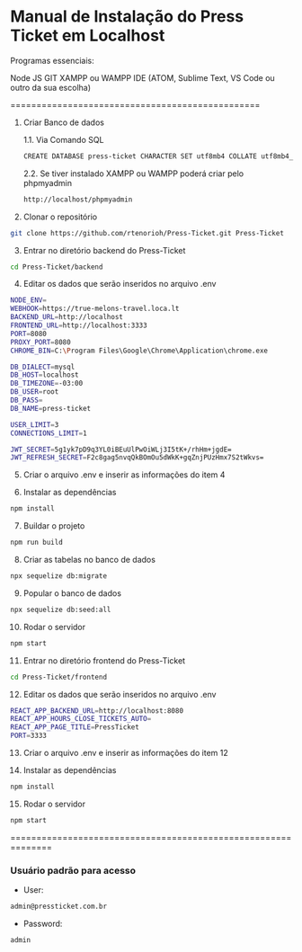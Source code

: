 # Manual de Instalação do Press Ticket em Localhost

Programas essenciais:

Node JS
GIT
XAMPP ou WAMPP
IDE (ATOM, Sublime Text, VS Code ou outro da sua escolha)

================================================

1. Criar Banco de dados

   1.1. Via Comando SQL

   ```bash
   CREATE DATABASE press-ticket CHARACTER SET utf8mb4 COLLATE utf8mb4_general_ci;
   ```

   2.2. Se tiver instalado XAMPP ou WAMPP poderá criar pelo phpmyadmin

   ```bash
   http://localhost/phpmyadmin
   ```

2. Clonar o repositório

```bash
git clone https://github.com/rtenorioh/Press-Ticket.git Press-Ticket
```

3. Entrar no diretório backend do Press-Ticket

```bash
cd Press-Ticket/backend
```

4. Editar os dados que serão inseridos no arquivo .env

```bash
NODE_ENV=
WEBHOOK=https://true-melons-travel.loca.lt
BACKEND_URL=http://localhost
FRONTEND_URL=http://localhost:3333
PORT=8080
PROXY_PORT=8080
CHROME_BIN=C:\Program Files\Google\Chrome\Application\chrome.exe

DB_DIALECT=mysql
DB_HOST=localhost
DB_TIMEZONE=-03:00
DB_USER=root
DB_PASS=
DB_NAME=press-ticket

USER_LIMIT=3
CONNECTIONS_LIMIT=1

JWT_SECRET=5g1yk7pD9q3YL0iBEuUlPwOiWLj3I5tK+/rhHm+jgdE=
JWT_REFRESH_SECRET=F2c8gag5nvqQkBOmOu5dWkK+gqZnjPUzHmx7S2tWkvs=
```

5. Criar o arquivo .env e inserir as informações do item 4

6. Instalar as dependências

```bash
npm install
```

7. Buildar o projeto

```bash
npm run build
```

8. Criar as tabelas no banco de dados

```bash
npx sequelize db:migrate
```

9. Popular o banco de dados

```bash
npx sequelize db:seed:all
```

10. Rodar o servidor

```bash
npm start
```

11. Entrar no diretório frontend do Press-Ticket

```bash
cd Press-Ticket/frontend
```

12. Editar os dados que serão inseridos no arquivo .env

```bash
REACT_APP_BACKEND_URL=http://localhost:8080
REACT_APP_HOURS_CLOSE_TICKETS_AUTO=
REACT_APP_PAGE_TITLE=PressTicket
PORT=3333
```

13. Criar o arquivo .env e inserir as informações do item 12

14. Instalar as dependências

```bash
npm install
```

15. Rodar o servidor

```bash
npm start
```

==============================================================

### Usuário padrão para acesso

- User:

```bash
admin@pressticket.com.br
```

- Password:

```bash
admin
```
